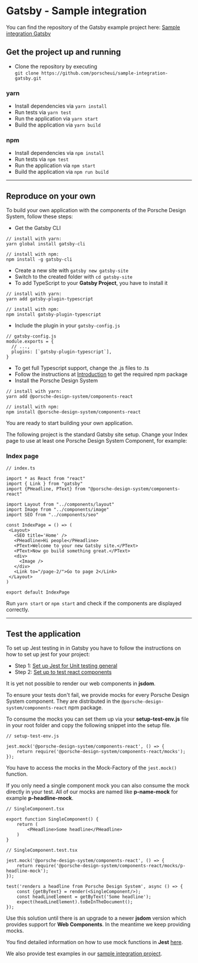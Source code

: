 # Gatsby - Sample integration

You can find the repository of the Gatsby example project here: [Sample integration Gatsby](https://github.com/porscheui/sample-integration-gatsby)

## Get the project up and running
* Clone the repository by executing  
`git clone https://github.com/porscheui/sample-integration-gatsby.git`

### yarn
* Install dependencies via `yarn install`
* Run tests via `yarn test`
* Run the application via `yarn start`
* Build the application via `yarn build`

### npm
* Install dependencies via `npm install`
* Run tests via `npm test`
* Run the application via `npm start`
* Build the application via `npm run build`

---

## Reproduce on your own
To build your own application with the components of the Porsche Design System, follow these steps:

* Get the Gatsby CLI 
```
// install with yarn:
yarn global install gatsby-cli

// install with npm:
npm install -g gatsby-cli
```

* Create a new site with ```gatsby new gatsby-site```
* Switch to the created folder with ```cd gatsby-site```
* To add TypeScript to your **Gatsby Project**, you have to install it
```
// install with yarn:
yarn add gatsby-plugin-typescript

// install with npm:
npm install gatsby-plugin-typescript
```
* Include the plugin in your `gatsby-config.js`
```
// gatsby-config.js
module.exports = {
  // ...,
  plugins: [`gatsby-plugin-typescript`],
}
```
* To get full Typescript support, change the .js files to .ts
* Follow the instructions at [Introduction](https://designsystem.porsche.com/v1/#/start-coding/introduction) to get the required npm package
* Install the Porsche Design System  
``` 
// install with yarn:
yarn add @porsche-design-system/components-react

// install with npm:
npm install @porsche-design-system/components-react
```

You are ready to start building your own application.

The following project is the standard Gatsby site setup.
Change your Index page to use at least one Porsche Design System Component, for example:

### Index page

```
// index.ts
 
import * as React from "react"
import { Link } from "gatsby"
import {PHeadline, PText} from "@porsche-design-system/components-react"

import Layout from "../components/layout"
import Image from "../components/image"
import SEO from "../components/seo"
   
const IndexPage = () => (
 <Layout>
   <SEO title='Home' />
   <PHeadline>Hi people</PHeadline>
   <PText>Welcome to your new Gatsby site.</PText>
   <PText>Now go build something great.</PText>
   <div>
     <Image />
   </div>
   <Link to="/page-2/">Go to page 2</Link>
 </Layout>
)
   
export default IndexPage
```

Run `yarn start` or `npm start` and check if the components are displayed correctly.

---

## Test the application

To set up Jest testing in in Gatsby you have to follow the instructions on how to set up jest for your project:

* Step 1: [Set up Jest for Unit testing general](https://www.gatsbyjs.org/docs/unit-testing/)
* Step 2: [Set up to test react components](https://www.gatsbyjs.org/docs/testing-react-components/)

It is yet not possible to render our web components in **jsdom**.

To ensure your tests don't fail, we provide mocks for every Porsche Design System component. 
They are distributed in the `@porsche-design-system/components-react` npm package.

To consume the mocks you can set them up via your **setup-test-env.js** file in your root folder and copy the following snippet into the setup file.

```
// setup-test-env.js

jest.mock('@porsche-design-system/components-react', () => {
    return require('@porsche-design-system/components-react/mocks');
});
```
You have to access the mocks in the Mock-Factory of the `jest.mock()` function. 

If you only need a single component mock you can also consume the mock directly in your test. All of our mocks are named like **p-name-mock** for example **p-headline-mock**.

```
// SingleComponent.tsx

export function SingleComponent() {
    return (
        <PHeadline>Some headline</PHeadline>
    )
}
```

```
// SingleComponent.test.tsx

jest.mock('@porsche-design-system/components-react', () => {
    return require('@porsche-design-system/components-react/mocks/p-headline-mock');
});

test('renders a headline from Porsche Design System', async () => {
    const {getByText} = render(<SingleComponent/>);
    const headLineElement = getByText('Some headline');
    expect(headLineElement).toBeInTheDocument();
});
```

Use this solution until there is an upgrade to a newer **jsdom** version which provides support for **Web Components**.
In the meantime we keep providing mocks.
 
You find detailed information on how to use mock functions in **Jest** [here](https://jestjs.io/docs/en/mock-functions.html).
   
We also provide test examples in our [sample integration project](https://github.com/porscheui/sample-integration-gatsby/blob/master/src/components/__tests__/applicationTest.test.tsx).
